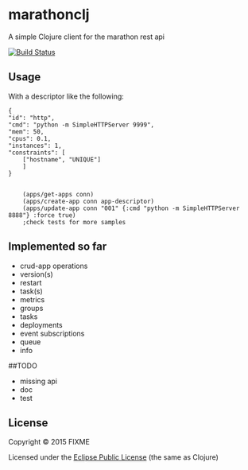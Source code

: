 # marathonclj

A simple Clojure client for the marathon rest api

[![Build Status](https://travis-ci.org/codemomentum/marathonclj.png)](https://travis-ci.org/codemomentum/marathonclj.png)

## Usage

With a descriptor like the following:

    {
    "id": "http",
    "cmd": "python -m SimpleHTTPServer 9999",
    "mem": 50,
    "cpus": 0.1,
    "instances": 1,
    "constraints": [
        ["hostname", "UNIQUE"]
        ]
    }


        (apps/get-apps conn)
        (apps/create-app conn app-descriptor)
        (apps/update-app conn "001" {:cmd "python -m SimpleHTTPServer 8888"} :force true)
        ;check tests for more samples

## Implemented so far

+ crud-app operations
+ version(s)
+ restart
+ task(s)
+ metrics
+ groups
+ tasks
+ deployments
+ event subscriptions
+ queue
+ info

##TODO
+ missing api
+ doc
+ test


## License

Copyright © 2015 FIXME

Licensed under the [Eclipse Public License](http://www.eclipse.org/legal/epl-v10.html) (the same as Clojure)
